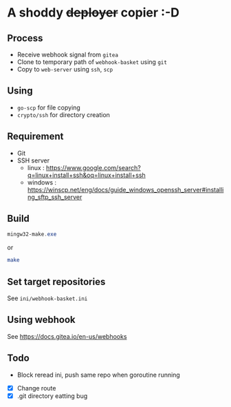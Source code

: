 # A shoddy ~~deployer~~ copier :-D

## Process
* Receive webhook signal from `gitea`
* Clone to temporary path of `webhook-basket` using `git`
* Copy to `web-server` using `ssh`, `scp`

## Using
* `go-scp` for file copying
* `crypto/ssh` for directory creation

## Requirement
* Git
* SSH server
    * linux : https://www.google.com/search?q=linux+install+ssh&oq=linux+install+ssh
    * windows : https://winscp.net/eng/docs/guide_windows_openssh_server#installing_sftp_ssh_server

## Build
```powershell
mingw32-make.exe
```
or
```bash
make
```

## Set target repositories
See `ini/webhook-basket.ini`

## Using webhook
See https://docs.gitea.io/en-us/webhooks

## Todo
* Block reread ini, push same repo when goroutine running
- [x] Change route
- [x] .git directory eatting bug
